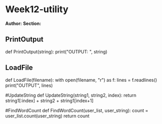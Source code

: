 # Week12-utility
**Author:** <Liz Holter>
**Section:** <Section B>

# PrintOutput
def PrintOutput(string):
    print("OUTPUT: ", string)
	
# LoadFile
def LoadFile(filename):
    with open(filename, "r") as f:
        lines = f.readlines()
        print("OUTPUT", lines)
		
#UpdateString
def UpdateString(string1, string2, index):
    return string1[:index] + string2 + string1[index+1]
	
#FindWordCount 
def FindWordCount(user_list, user_string):
    count = user_list.count(user_string)
    return count